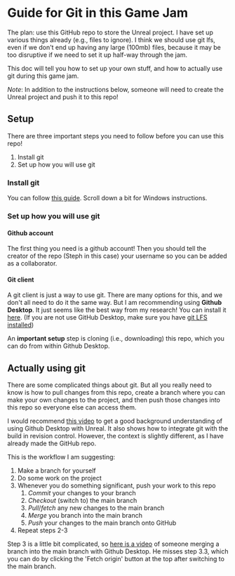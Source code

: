 # Guide for Git in this Game Jam 

The plan: use this GitHub repo to store the Unreal project. I have set up various things already (e.g., files to ignore). I think we should use git lfs, even if we don't end up having any large (100mb) files, because it may be too disruptive if we need to set it up half-way through the jam. 

This doc will tell you how to set up your own stuff, and how to actually use git during this game jam.

*Note*: In addition to the instructions below, someone will need to create the Unreal project and push it to this repo!

## Setup

There are three important steps you need to follow before you can use this repo!

1. Install git
2. Set up how you will use git

### Install git

You can follow [this guide](https://git-scm.com/book/en/v2/Getting-Started-Installing-Git). Scroll down a bit for Windows instructions. 

### Set up how you will use git

#### Github account

The first thing you need is a github account! Then you should tell the creator of the repo (Steph in this case) your username so you can be added as a collaborator.

#### Git client

A git client is just a way to use git. There are many options for this, and we don't all need to do it the same way. But I am recommending using **Github Desktop**. It just seems like the best way from my research! You can install it [here](https://desktop.github.com/download/). (If you are not use GitHub Desktop, make sure you have [git LFS installed](https://docs.github.com/en/repositories/working-with-files/managing-large-files/installing-git-large-file-storage))

An **important setup** step is cloning (i.e., downloading) this repo, which you can do from within Github Desktop. 


## Actually using git

There are some complicated things about git. But all you really need to know is how to pull changes from this repo, create a branch where you can make your own changes to the project, and then push those changes into this repo so everyone else can access them. 

I would recommend [this video](https://www.youtube.com/watch?v=7X0R-sa4J5Q) to get a good background understanding of using Github Desktop with Unreal. It also shows how to integrate git with the build in revision control. However, the context is slightly different, as I have already made the GitHub repo. 

This is the workflow I am suggesting:

1. Make a branch for yourself
2. Do some work on the project
3. Whenever you do something significant, push your work to this repo
    1. *Commit* your changes to your branch
    2. *Checkout* (switch to) the main branch
    3. *Pull*/*fetch* any new changes to the main branch
    4. *Merge* you branch into the main branch
    5. *Push* your changes to the main branch onto GitHub
4. Repeat steps 2-3

Step 3 is a little bit complicated, so [here is a video](https://www.youtube.com/watch?v=Btu0SuwPmz0) of someone merging a branch into the main branch with Github Desktop. He misses step 3.3, which you can do by clicking the 'Fetch origin' button at the top after switching to the main branch.

